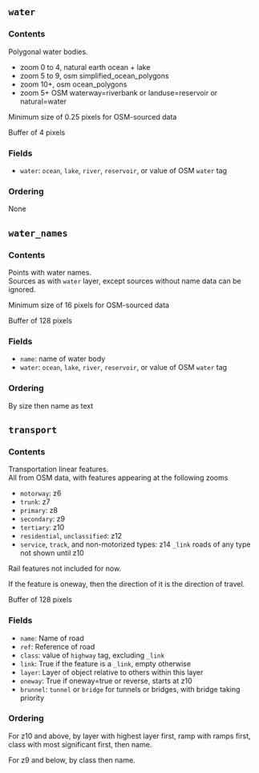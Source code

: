 ## `water`
### Contents
Polygonal water bodies.
- zoom 0 to 4, natural earth ocean + lake
- zoom 5 to 9, osm simplified_ocean_polygons
- zoom 10+, osm ocean_polygons
- zoom 5+  OSM waterway=riverbank or landuse=reservoir or natural=water

Minimum size of 0.25 pixels for OSM-sourced data

Buffer of 4 pixels

### Fields
- `water`: `ocean`, `lake`, `river`, `reservoir`, or value of OSM `water` tag
### Ordering
None

## `water_names`
### Contents
Points with water names.  
Sources as with `water` layer, except sources without name data can be ignored.

Minimum size of 16 pixels for OSM-sourced data

Buffer of 128 pixels

### Fields
- `name`: name of water body
- `water`: `ocean`, `lake`, `river`, `reservoir`, or value of OSM `water` tag
### Ordering
By size then name as text

## `transport`
### Contents
Transportation linear features.  
All from OSM data, with features appearing at the following zooms
* `motorway`: z6
* `trunk`: z7
* `primary`: z8
* `secondary`: z9
* `tertiary`: z10
* `residential`, `unclassified`: z12
* `service`, `track`, and non-motorized types: z14
`_link` roads of any type not shown until z10

Rail features not included for now.

If the feature is oneway, then the direction of it is the direction of travel.

Buffer of 128 pixels

### Fields
- `name`: Name of road
- `ref`: Reference of road
- `class`: value of `highway` tag, excluding `_link`
- `link`: True if the feature is a `_link`, empty otherwise
- `layer`: Layer of object relative to others within this layer
- `oneway`: True if oneway=true or reverse, starts at z10
- `brunnel`: `tunnel` or `bridge` for tunnels or bridges, with bridge taking priority

### Ordering
For z10 and above, by layer with highest layer first, ramp with ramps first, class with most significant first, then name.

For z9 and below, by class then name.
